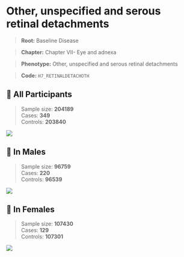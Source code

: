 # Other, unspecified and serous retinal detachments

> **Root:** Baseline Disease  

> **Chapter:** Chapter VII- Eye and adnexa  

> **Phenotype:** Other, unspecified and serous retinal detachments  

> **Code:** `H7_RETINALDETACHOTH`

## 🧪 All Participants  
> Sample size: **204189**  
> Cases: **349**  
> Controls: **203840**
<img src="/Disease/Figures/ALL/Baseline/H7_RETINALDETACHOTH.png"/>
<CsvTable src="/Disease/Data/ALL/Baseline/LG_H7_RETINALDETACHOTH.csv" label="🔍 View full results" />

## 👨 In Males  
> Sample size: **96759**  
> Cases: **220**  
> Controls: **96539**
<img src="/Disease/Figures/Male/Baseline/H7_RETINALDETACHOTH.png"/>
<CsvTable src="/Disease/Data/Male/Baseline/LG_H7_RETINALDETACHOTH.csv" label="🔍 View full results" />

## 👩 In Females  
> Sample size: **107430**  
> Cases: **129**  
> Controls: **107301**
<img src="/Disease/Figures/Female/Baseline/H7_RETINALDETACHOTH.png"/>
<CsvTable src="/Disease/Data/Female/Baseline/LG_H7_RETINALDETACHOTH.csv" label="🔍 View full results" />
